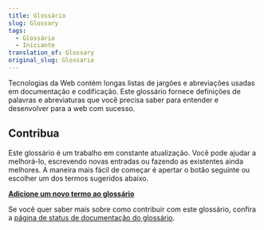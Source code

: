 ```yaml
---
title: Glossário
slug: Glossary
tags:
  - Glossário
  - Iniciante
translation_of: Glossary
original_slug: Glossario
---
```

Tecnologias da Web contém longas listas de jargões e abreviações usadas em documentação e codificação. Este glossário fornece definições de palavras e abreviaturas que você precisa saber para entender e desenvolver para a web com sucesso.

## Contribua

Este glossário é um trabalho em constante atualização. Você pode ajudar a melhorá-lo, escrevendo novas entradas ou fazendo as existentes ainda melhores. A maneira mais fácil de começar é apertar o botão seguinte ou escolher um dos termos sugeridos abaixo.

**[Adicione um novo termo ao glossário](/pt-BR/docs/new?parent=4391)**

Se você quer saber mais sobre como contribuir com este glossário, confira a [página de status de documentação do glossário](/pt-BR/docs/MDN/Doc_status/Glossary).
